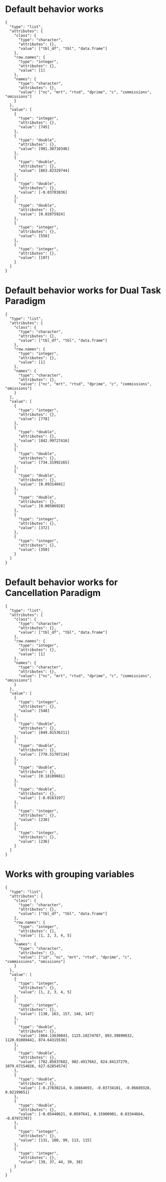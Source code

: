 # Default behavior works

    {
      "type": "list",
      "attributes": {
        "class": {
          "type": "character",
          "attributes": {},
          "value": ["tbl_df", "tbl", "data.frame"]
        },
        "row.names": {
          "type": "integer",
          "attributes": {},
          "value": [1]
        },
        "names": {
          "type": "character",
          "attributes": {},
          "value": ["nc", "mrt", "rtsd", "dprime", "c", "commissions", "omissions"]
        }
      },
      "value": [
        {
          "type": "integer",
          "attributes": {},
          "value": [745]
        },
        {
          "type": "double",
          "attributes": {},
          "value": [981.38710346]
        },
        {
          "type": "double",
          "attributes": {},
          "value": [863.82329744]
        },
        {
          "type": "double",
          "attributes": {},
          "value": [-0.03703836]
        },
        {
          "type": "double",
          "attributes": {},
          "value": [0.02075924]
        },
        {
          "type": "integer",
          "attributes": {},
          "value": [558]
        },
        {
          "type": "integer",
          "attributes": {},
          "value": [197]
        }
      ]
    }

# Default behavior works for Dual Task Paradigm

    {
      "type": "list",
      "attributes": {
        "class": {
          "type": "character",
          "attributes": {},
          "value": ["tbl_df", "tbl", "data.frame"]
        },
        "row.names": {
          "type": "integer",
          "attributes": {},
          "value": [1]
        },
        "names": {
          "type": "character",
          "attributes": {},
          "value": ["nc", "mrt", "rtsd", "dprime", "c", "commissions", "omissions"]
        }
      },
      "value": [
        {
          "type": "integer",
          "attributes": {},
          "value": [778]
        },
        {
          "type": "double",
          "attributes": {},
          "value": [842.99727416]
        },
        {
          "type": "double",
          "attributes": {},
          "value": [734.31992165]
        },
        {
          "type": "double",
          "attributes": {},
          "value": [0.09314041]
        },
        {
          "type": "double",
          "attributes": {},
          "value": [0.00506928]
        },
        {
          "type": "integer",
          "attributes": {},
          "value": [372]
        },
        {
          "type": "integer",
          "attributes": {},
          "value": [350]
        }
      ]
    }

# Default behavior works for Cancellation Paradigm

    {
      "type": "list",
      "attributes": {
        "class": {
          "type": "character",
          "attributes": {},
          "value": ["tbl_df", "tbl", "data.frame"]
        },
        "row.names": {
          "type": "integer",
          "attributes": {},
          "value": [1]
        },
        "names": {
          "type": "character",
          "attributes": {},
          "value": ["nc", "mrt", "rtsd", "dprime", "c", "commissions", "omissions"]
        }
      },
      "value": [
        {
          "type": "integer",
          "attributes": {},
          "value": [548]
        },
        {
          "type": "double",
          "attributes": {},
          "value": [849.81536211]
        },
        {
          "type": "double",
          "attributes": {},
          "value": [770.51707134]
        },
        {
          "type": "double",
          "attributes": {},
          "value": [0.18109681]
        },
        {
          "type": "double",
          "attributes": {},
          "value": [-0.0163197]
        },
        {
          "type": "integer",
          "attributes": {},
          "value": [238]
        },
        {
          "type": "integer",
          "attributes": {},
          "value": [236]
        }
      ]
    }

# Works with grouping variables

    {
      "type": "list",
      "attributes": {
        "class": {
          "type": "character",
          "attributes": {},
          "value": ["tbl_df", "tbl", "data.frame"]
        },
        "row.names": {
          "type": "integer",
          "attributes": {},
          "value": [1, 2, 3, 4, 5]
        },
        "names": {
          "type": "character",
          "attributes": {},
          "value": ["id", "nc", "mrt", "rtsd", "dprime", "c", "commissions", "omissions"]
        }
      },
      "value": [
        {
          "type": "integer",
          "attributes": {},
          "value": [1, 2, 3, 4, 5]
        },
        {
          "type": "integer",
          "attributes": {},
          "value": [130, 163, 157, 148, 147]
        },
        {
          "type": "double",
          "attributes": {},
          "value": [864.13630843, 1125.10274787, 893.39890032, 1120.01089441, 874.64315536]
        },
        {
          "type": "double",
          "attributes": {},
          "value": [782.85837682, 982.4917662, 824.84137279, 1079.67154026, 627.62854574]
        },
        {
          "type": "double",
          "attributes": {},
          "value": [-0.27838214, 0.16664693, -0.03734181, -0.06689328, 0.02199651]
        },
        {
          "type": "double",
          "attributes": {},
          "value": [-0.05440621, 0.0507641, 0.15900901, 0.03344664, -0.07972707]
        },
        {
          "type": "integer",
          "attributes": {},
          "value": [131, 100, 99, 113, 115]
        },
        {
          "type": "integer",
          "attributes": {},
          "value": [39, 37, 44, 39, 38]
        }
      ]
    }


